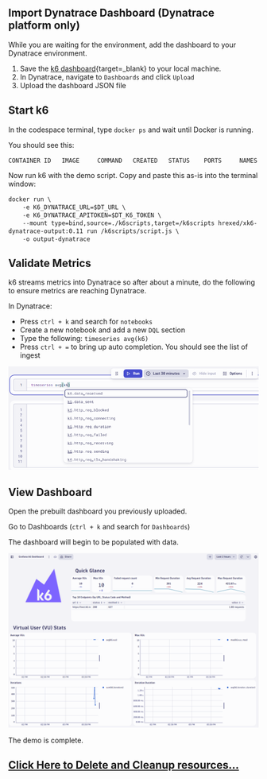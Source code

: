 ## Import Dynatrace Dashboard (Dynatrace platform only)

While you are waiting for the environment, add the dashboard to your Dynatrace environment.

1. Save the [k6 dashboard](https://github.com/dynatrace-perfclinics/obslab-k6/blob/main/dashboards/Grafana%20k6%20Dashboard.json){target=_blank} to your local machine.
1. In Dynatrace, navigate to `Dashboards` and click `Upload`
1. Upload the dashboard JSON file

## Start k6

In the codespace terminal, type `docker ps` and wait until Docker is running.

You should see this:

```
CONTAINER ID   IMAGE     COMMAND   CREATED   STATUS    PORTS     NAMES
```

Now run k6 with the demo script. Copy and paste this as-is into the terminal window:

```
docker run \
    -e K6_DYNATRACE_URL=$DT_URL \
    -e K6_DYNATRACE_APITOKEN=$DT_K6_TOKEN \
    --mount type=bind,source=./k6scripts,target=/k6scripts hrexed/xk6-dynatrace-output:0.11 run /k6scripts/script.js \
    -o output-dynatrace
```

## Validate Metrics

k6 streams metrics into Dynatrace so after about a minute, do the following to ensure metrics are reaching Dynatrace.

In Dynatrace:

* Press `ctrl + k` and search for `notebooks`
* Create a new notebook and add a new `DQL` section
* Type the following: `timeseries avg(k6)`
* Press `ctrl + =` to bring up auto completion. You should see the list of ingest

![notebook showing metrics](images/notebook-showing-metrics.png)

## View Dashboard

Open the prebuilt dashboard you previously uploaded.

Go to Dashboards (`ctrl + k` and search for `Dashboards`)

The dashboard will begin to be populated with data.

![Dynatrace Grafana k6 Dashboard](images/k6-dashboard.png)

The demo is complete.

## [Click Here to Delete and Cleanup resources...](cleanup.md)
